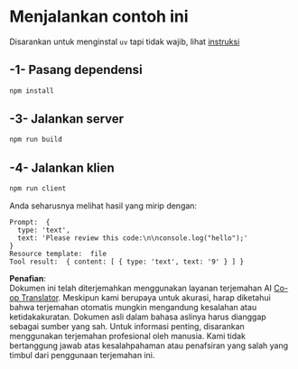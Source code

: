 <!--
CO_OP_TRANSLATOR_METADATA:
{
  "original_hash": "fae57a69c2b62cb7d92ff12da65f36c3",
  "translation_date": "2025-07-13T18:45:19+00:00",
  "source_file": "03-GettingStarted/02-client/solution/typescript/README.md",
  "language_code": "id"
}
-->
# Menjalankan contoh ini

Disarankan untuk menginstal `uv` tapi tidak wajib, lihat [instruksi](https://docs.astral.sh/uv/#highlights)

## -1- Pasang dependensi

```bash
npm install
```

## -3- Jalankan server


```bash
npm run build
```

## -4- Jalankan klien

```sh
npm run client
```

Anda seharusnya melihat hasil yang mirip dengan:

```text
Prompt:  {
  type: 'text',
  text: 'Please review this code:\n\nconsole.log("hello");'
}
Resource template:  file
Tool result:  { content: [ { type: 'text', text: '9' } ] }
```

**Penafian**:  
Dokumen ini telah diterjemahkan menggunakan layanan terjemahan AI [Co-op Translator](https://github.com/Azure/co-op-translator). Meskipun kami berupaya untuk akurasi, harap diketahui bahwa terjemahan otomatis mungkin mengandung kesalahan atau ketidakakuratan. Dokumen asli dalam bahasa aslinya harus dianggap sebagai sumber yang sah. Untuk informasi penting, disarankan menggunakan terjemahan profesional oleh manusia. Kami tidak bertanggung jawab atas kesalahpahaman atau penafsiran yang salah yang timbul dari penggunaan terjemahan ini.